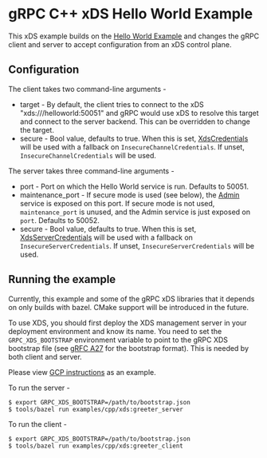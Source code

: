 # gRPC C++ xDS Hello World Example

This xDS example builds on the [Hello World Example](https://github.com/grpc/grpc/tree/master/examples/cpp/helloworld) and changes the gRPC client and server to accept configuration from an xDS control plane.

## Configuration

The client takes two command-line arguments -
* target - By default, the client tries to connect to the xDS "xds:///helloworld:50051" and gRPC would use xDS to resolve this target and connect to the server backend. This can be overridden to change the target.
* secure - Bool value, defaults to true. When this is set, [XdsCredentials](https://github.com/grpc/proposal/blob/master/A29-xds-tls-security.md) will be used with a fallback on `InsecureChannelCredentials`. If unset, `InsecureChannelCredentials` will be used.

The server takes three command-line arguments -
* port - Port on which the Hello World service is run. Defaults to 50051.
* maintenance_port - If secure mode is used (see below), the [Admin](https://github.com/grpc/proposal/blob/master/A38-admin-interface-api.md) service is exposed on this port. If secure mode is not used, `maintenance_port` is unused, and the Admin service is just exposed on `port`. Defaults to 50052.
* secure - Bool value, defaults to true. When this is set, [XdsServerCredentials](https://github.com/grpc/proposal/blob/master/A29-xds-tls-security.md) will be used with a fallback on `InsecureServerCredentials`. If unset, `InsecureServerCredentials` will be used.

## Running the example

Currently, this example and some of the gRPC xDS libraries that it depends on only builds with bazel. CMake support will be introduced in the future.

To use XDS, you should first deploy the XDS management server in your deployment environment and know its name. You need to set the `GRPC_XDS_BOOTSTRAP` environment variable to point to the gRPC XDS bootstrap file (see [gRFC A27](https://github.com/grpc/proposal/blob/master/A27-xds-global-load-balancing.md#xdsclient-and-bootstrap-file) for the bootstrap format). This is needed by both client and server.

Please view [GCP instructions](https://cloud.google.com/traffic-director/docs/security-proxyless-setup) as an example.

To run the server -

```
$ export GRPC_XDS_BOOTSTRAP=/path/to/bootstrap.json
$ tools/bazel run examples/cpp/xds:greeter_server
```

To run the client -

```
$ export GRPC_XDS_BOOTSTRAP=/path/to/bootstrap.json
$ tools/bazel run examples/cpp/xds:greeter_client
```

